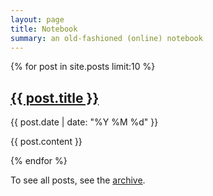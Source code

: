 ```yaml
---
layout: page
title: Notebook
summary: an old-fashioned (online) notebook
---
```


{% for post in site.posts limit:10 %}

<h2><a href="{{ post.url }}">{{ post.title }}</a></h2>   
<p class="post-metadata">{{ post.date | date: "%Y %M %d" }}</p>

{{ post.content }}

{% endfor %}

To see all posts, see the [archive](archive.html).

 <!-- or search for what you seek:

<div class="gcse-search">
<script async src="https://cse.google.com/cse.js?cx=f09bf157da7f941a0">
</script>
</div> -->